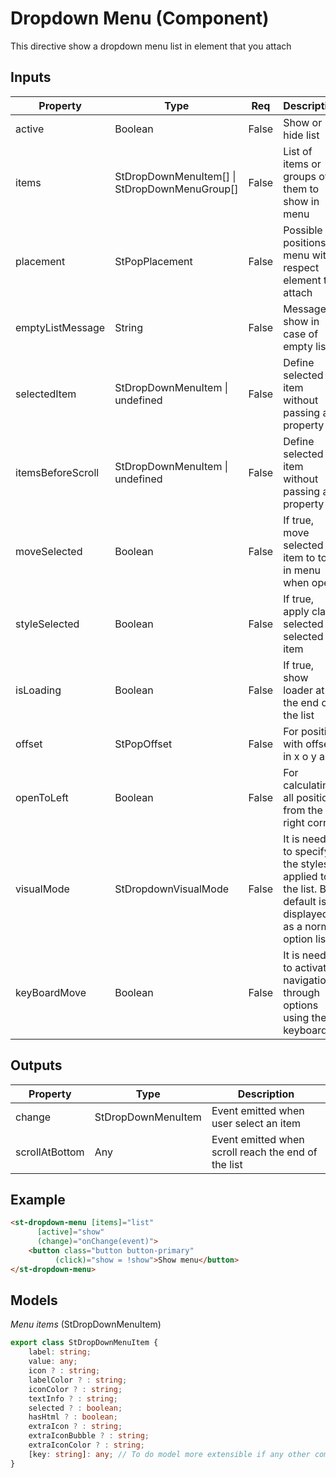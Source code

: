 # Dropdown Menu (Component)

   This directive show a dropdown menu list in element that you attach

## Inputs

| Property          | Type                                          | Req   | Description                                                                                             | Default                          |
| ----------------- | --------------------------------------------- | ----- | ------------------------------------------------------------------------------------------------------- | -------------------------------- |
| active            | Boolean                                       | False | Show or hide list                                                                                       | false                            |
| items             | StDropDownMenuItem[] \| StDropDownMenuGroup[] | False | List of items or groups of them to show in menu                                                         | []                               |
| placement         | StPopPlacement                                | False | Possible positions of menu with respect element to attach                                               | StPopPlacement.BOTTOM_START      |
| emptyListMessage  | String                                        | False | Message to show in case of empty list                                                                   | ''                               |
| selectedItem      | StDropDownMenuItem \| undefined               | False | Define selected item without passing as property                                                        | undefined                        |
| itemsBeforeScroll | StDropDownMenuItem \| undefined               | False | Define selected item without passing as property                                                        | undefined                        |
| moveSelected      | Boolean                                       | False | If true, move selected item to top in menu when open                                                    | true                             |
| styleSelected     | Boolean                                       | False | If true, apply class selected to selected item                                                          | true                             |
| isLoading         | Boolean                                       | False | If true, show loader at the end of the list                                                             | true                             |
| offset            | StPopOffset                                   | False | For position with offset in x o y axis                                                                  | {x: 0 , y: 0}                    |
| openToLeft        | Boolean                                       | False | For calculating all positions from the right corner                                                     | false                            |
| visualMode        | StDropdownVisualMode                          | False | It is needed to specify the styles applied to the list. By default is displayed as a normal option list | StDropDownVisualMode.OPTION_LIST |
| keyBoardMove      | Boolean                                       | False | It is needed to activate navigation through options using the keyboard                                  | false                            |

## Outputs

| Property       | Type               | Description                                         |
| -------------- | ------------------ | --------------------------------------------------- |
| change         | StDropDownMenuItem | Event emitted when user select an item              |
| scrollAtBottom | Any                | Event emitted when scroll reach the end of the list |

## Example


```html
<st-dropdown-menu [items]="list"
      [active]="show"
      (change)="onChange(event)">
    <button class="button button-primary"
          (click)="show = !show">Show menu</button>
</st-dropdown-menu>
```

## Models

*Menu items* (StDropDownMenuItem)

```typescript
export class StDropDownMenuItem {
    label: string;
    value: any;
    icon ? : string;
    labelColor ? : string;
    iconColor ? : string;
    textInfo ? : string;
    selected ? : boolean;
    hasHtml ? : boolean;
    extraIcon ? : string;
    extraIconBubble ? : string;
    extraIconColor ? : string;
    [key: string]: any; // To do model more extensible if any other component needs to send more data
}
```

